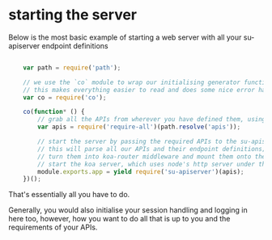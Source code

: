 # starting the server

Below is the most basic example of starting a web server with all your su-apiserver endpoint definitions

```javascript

    var path = require('path');

    // we use the `co` module to wrap our initialising generator function
    // this makes everything easier to read and does some nice error handling under the hood
    var co = require('co');

    co(function* () {
        // grab all the APIs from wherever you have defined them, using the `require-all` module
        var apis = require('require-all')(path.resolve('apis'));

        // start the server by passing the required APIs to the su-apiserver the generator function.
        // this will parse all our APIs and their endpoint definitions;
        // turn them into koa-router middleware and mount them onto the correct path(s); and
        // start the koa server, which uses node's http server under the hood
        module.exports.app = yield require('su-apiserver')(apis);
    })();

```

That's essentially all you have to do.

Generally, you would also initialise your session handling and logging in here too, however, how you want to do all that is up to you and the requirements of your APIs.
